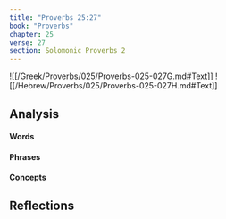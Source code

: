 ```yaml
---
title: "Proverbs 25:27"
book: "Proverbs"
chapter: 25
verse: 27
section: Solomonic Proverbs 2
---
```

![[/Greek/Proverbs/025/Proverbs-025-027G.md#Text]]
![[/Hebrew/Proverbs/025/Proverbs-025-027H.md#Text]]

## Analysis

#### Words

#### Phrases

#### Concepts

## Reflections
